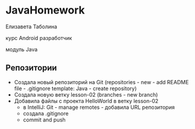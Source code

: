 # JavaHomework

 Елизавета Таболина
 
 курс Android разработчик
 
 модуль Java


<h2> Репозитории </h2>

* Создала новый репозиторий на Git (repositories - new - add README file - .gitignore template: Java - create repository)
* Создала новую ветку lesson-02 (branches - new branch)
* Добавила файлы с проекта HelloWorld в ветку lesson-02
    - в IntelliJ: Git - manage remotes - добавила URL репозитория
    - создала .gitignore
    - commit and push
